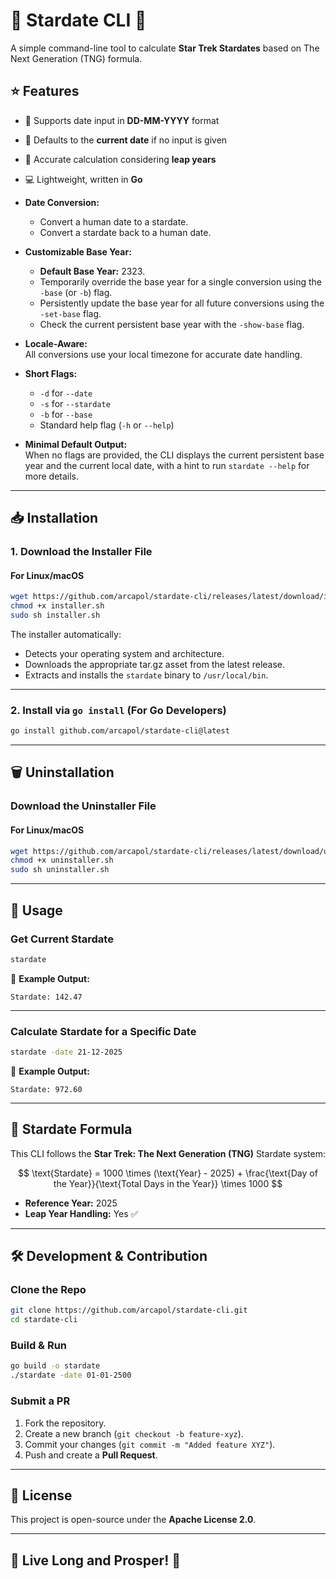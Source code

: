 # 🌌 Stardate CLI 🚀

A simple command-line tool to calculate **Star Trek Stardates** based on The Next Generation (TNG) formula.

## ⭐ Features
- 📅 Supports date input in **DD-MM-YYYY** format
- 📌 Defaults to the **current date** if no input is given
- 🔢 Accurate calculation considering **leap years**
- 💻 Lightweight, written in **Go**

- **Date Conversion:**  
  - Convert a human date to a stardate.
  - Convert a stardate back to a human date.

- **Customizable Base Year:**  
  - **Default Base Year:** 2323.
  - Temporarily override the base year for a single conversion using the `-base` (or `-b`) flag.
  - Persistently update the base year for all future conversions using the `-set-base` flag.
  - Check the current persistent base year with the `-show-base` flag.

- **Locale-Aware:**  
  All conversions use your local timezone for accurate date handling.

- **Short Flags:**  
  - `-d` for `--date`
  - `-s` for `--stardate`
  - `-b` for `--base`
  - Standard help flag (`-h` or `--help`)

- **Minimal Default Output:**  
  When no flags are provided, the CLI displays the current persistent base year and the current local date, with a hint to run `stardate --help` for more details.
---

## 📥 Installation

### **1. Download the Installer File**
#### **For Linux/macOS**
```sh
wget https://github.com/arcapol/stardate-cli/releases/latest/download/installer.sh
chmod +x installer.sh
sudo sh installer.sh
```
  The installer automatically:
   - Detects your operating system and architecture.
   - Downloads the appropriate tar.gz asset from the latest release.
   - Extracts and installs the `stardate` binary to `/usr/local/bin`.

---

### **2. Install via `go install` (For Go Developers)**
```sh
go install github.com/arcapol/stardate-cli@latest
```

---

## 🗑️ Uninstallation

### **Download the Uninstaller File**
#### **For Linux/macOS**
```sh
wget https://github.com/arcapol/stardate-cli/releases/latest/download/uninstaller.sh
chmod +x uninstaller.sh
sudo sh uninstaller.sh
```
---

## 📌 Usage

### **Get Current Stardate**
```sh
stardate
```
📌 **Example Output:**
```
Stardate: 142.47
```

---

### **Calculate Stardate for a Specific Date**
```sh
stardate -date 21-12-2025
```
📌 **Example Output:**
```
Stardate: 972.60
```

---

## 📜 Stardate Formula
This CLI follows the **Star Trek: The Next Generation (TNG)** Stardate system:

$$
\text{Stardate} = 1000 \times (\text{Year} - 2025) + \frac{\text{Day of the Year}}{\text{Total Days in the Year}} \times 1000
$$

- **Reference Year:** 2025
- **Leap Year Handling:** Yes ✅

---

## 🛠 Development & Contribution

### **Clone the Repo**
```sh
git clone https://github.com/arcapol/stardate-cli.git
cd stardate-cli
```

### **Build & Run**
```sh
go build -o stardate
./stardate -date 01-01-2500
```

### **Submit a PR**
1. Fork the repository.
2. Create a new branch (`git checkout -b feature-xyz`).
3. Commit your changes (`git commit -m "Added feature XYZ"`).
4. Push and create a **Pull Request**.

---

## 📜 License
This project is open-source under the **Apache License 2.0**.

---

## 🚀 Live Long and Prosper! 🖖

